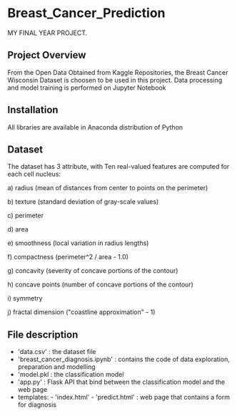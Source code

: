 # Breast_Cancer_Prediction
MY FINAL YEAR PROJECT.

## Project Overview

From the Open Data Obtained from Kaggle Repositories, the Breast Cancer Wisconsin Dataset is choosen to be used in this project.
Data processing and model training is performed on Jupyter Notebook



## Installation

All libraries are available in Anaconda distribution of Python



## Dataset

The dataset has 3 attribute, with
Ten real-valued features are computed for each cell nucleus:

a) radius (mean of distances from center to points on the perimeter)

b) texture (standard deviation of gray-scale values)

c) perimeter

d) area

e) smoothness (local variation in radius lengths)

f) compactness (perimeter^2 / area - 1.0)

g) concavity (severity of concave portions of the contour)

h) concave points (number of concave portions of the contour)

i) symmetry

j) fractal dimension ("coastline approximation" - 1)




## File description

- 'data.csv' : the dataset file
- 'breast_cancer_diagnosis.ipynb' : contains the code of data exploration, preparation and modelling
- 'model.pkl : the classification model
- 'app.py' : Flask API that bind between the classification model and the web page
- templates: 
          - 'index.html' 
          - 'predict.html' : web page that contains a form  for diagnosis
